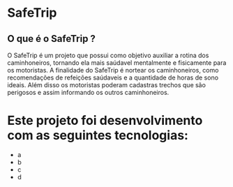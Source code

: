# SafeTrip

## 	O que é o SafeTrip ?

  O SafeTrip é um projeto que possui como objetivo auxiliar a  rotina dos caminhoneiros, tornando ela mais saúdavel mentalmente e fisicamente para os motoristas.
  A finalidade do SafeTrip é nortear os caminhoneiros, como recomendações de refeições saúdaveis e a quantidade de horas de sono ideais. Além disso os motoristas poderam  cadastras trechos que são perigosos e assim informando os outros caminhoneiros. 
 
# Este projeto foi desenvolvimento com as seguintes tecnologias: 
 
 <ul>
  <li> a 
  <li> b
  <li> c 
  <li> d 
  <ui>
 
 
